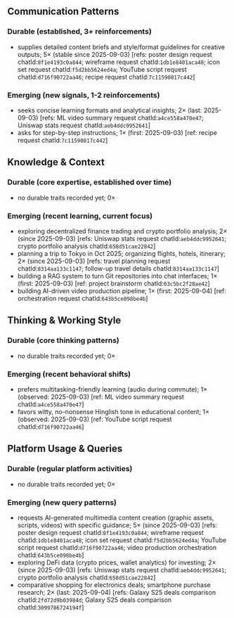 ## Communication Patterns
### Durable (established, 3+ reinforcements)
- supplies detailed content briefs and style/format guidelines for creative outputs; 5× (stable since 2025-09-03) [refs: poster design request chatId:`8f1e4193c0a844`; wireframe request chatId:`1db1e8401aca48`; icon set request chatId:`f5d2bb5624ed4a`; YouTube script request chatId:`d716f90722aa46`; recipe request chatId:`7c11590817c442`]

### Emerging (new signals, 1-2 reinforcements)
- seeks concise learning formats and analytical insights; 2× (last: 2025-09-03) [refs: ML video summary request chatId:`a4ce558a470e47`; Uniswap stats request chatId:`aeb4ddc9952641`]
- asks for step-by-step instructions; 1× (first: 2025-09-03) [ref: recipe request chatId:`7c11590817c442`]

## Knowledge & Context
### Durable (core expertise, established over time)
- no durable traits recorded yet; 0×

### Emerging (recent learning, current focus)
- exploring decentralized finance trading and crypto portfolio analysis; 2× (since 2025-09-03) [refs: Uniswap stats request chatId:`aeb4ddc9952641`; crypto portfolio analysis chatId:`658d51cae22842`]
- planning a trip to Tokyo in Oct 2025; organizing flights, hotels, itinerary; 2× (since 2025-09-03) [refs: travel planning request chatId:`8314aa133c1147`; follow-up travel details chatId:`8314aa133c1147`]
- building a RAG system to turn Git repositories into chat interfaces; 1× (first: 2025-09-03) [ref: project brainstorm chatId:`03c5bc2f28ae42`]
- building AI-driven video production pipeline; 1× (first: 2025-09-04) [ref: orchestration request chatId:`643b5ce098be4b`]

## Thinking & Working Style
### Durable (core thinking patterns)
- no durable traits recorded yet; 0×

### Emerging (recent behavioral shifts)
- prefers multitasking-friendly learning (audio during commute); 1× (observed: 2025-09-03) [ref: ML video summary request chatId:`a4ce558a470e47`]
- favors witty, no-nonsense Hinglish tone in educational content; 1× (observed: 2025-09-03) [ref: YouTube script request chatId:`d716f90722aa46`]

## Platform Usage & Queries
### Durable (regular platform activities)
- no durable traits recorded yet; 0×

### Emerging (new query patterns)
- requests AI-generated multimedia content creation (graphic assets, scripts, videos) with specific guidance; 5× (since 2025-09-03) [refs: poster design request chatId:`8f1e4193c0a844`; wireframe request chatId:`1db1e8401aca48`; icon set request chatId:`f5d2bb5624ed4a`; YouTube script request chatId:`d716f90722aa46`; video production orchestration chatId:`643b5ce098be4b`]
- exploring DeFi data (crypto prices, wallet analytics) for investing; 2× (since 2025-09-03) [refs: Uniswap stats request chatId:`aeb4ddc9952641`; crypto portfolio analysis chatId:`658d51cae22842`]
- comparative shopping for electronics deals; smartphone purchase research; 2× (last: 2025-09-04) [refs: Galaxy S25 deals comparison chatId:`2fd72d9b03984d`; Galaxy S25 deals comparison chatId:`3099786724194f`]
